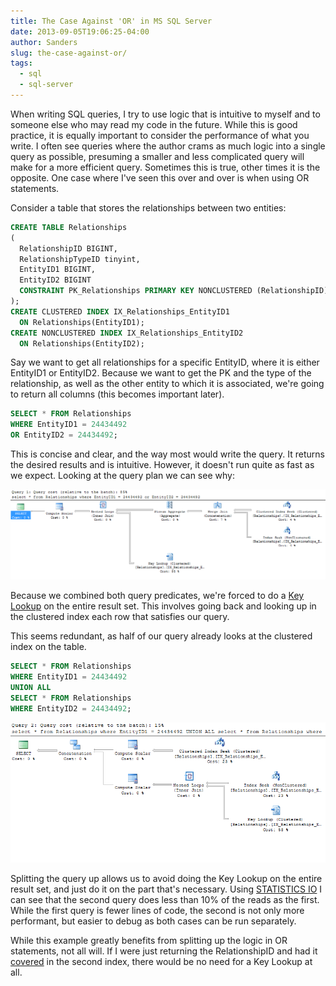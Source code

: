 ```yaml
---
title: The Case Against 'OR' in MS SQL Server
date: 2013-09-05T19:06:25-04:00
author: Sanders
slug: the-case-against-or/
tags:
  - sql
  - sql-server
---
```

When writing SQL queries, I try to use logic that is intuitive to myself and to someone else who may read my code in the future. While this is good practice, it is equally important to consider the performance of what you write. I often see queries where the author crams as much logic into a single query as possible, presuming a smaller and less complicated query will make for a more efficient query. Sometimes this is true, other times it is the opposite. One case where I've seen this over and over is when using OR statements.

Consider a table that stores the relationships between two entities:

```sql
CREATE TABLE Relationships
(
  RelationshipID BIGINT,
  RelationshipTypeID tinyint,
  EntityID1 BIGINT,
  EntityID2 BIGINT
  CONSTRAINT PK_Relationships PRIMARY KEY NONCLUSTERED (RelationshipID)
);
CREATE CLUSTERED INDEX IX_Relationships_EntityID1
  ON Relationships(EntityID1);
CREATE NONCLUSTERED INDEX IX_Relationships_EntityID2
  ON Relationships(EntityID2);
```

Say we want to get all relationships for a specific EntityID, where it is either EntityID1 or EntityID2. Because we want to get the PK and the type of the relationship, as well as the other entity to which it is associated, we're going to return all columns (this becomes important later).

```sql
SELECT * FROM Relationships
WHERE EntityID1 = 24434492
OR EntityID2 = 24434492;
```

This is concise and clear, and the way most would write the query. It returns the desired results and is intuitive. However, it doesn't run quite as fast as we expect. Looking at the query plan we can see why:

![](./qp1.png)

Because we combined both query predicates, we're forced to do a <a href="http://technet.microsoft.com/en-us/library/bb326635(v=sql.105).aspx" target="_blank">Key Lookup</a> on the entire result set. This involves going back and looking up in the clustered index each row that satisfies our query.

This seems redundant, as half of our query already looks at the clustered index on the table.

```sql
SELECT * FROM Relationships
WHERE EntityID1 = 24434492
UNION ALL
SELECT * FROM Relationships
WHERE EntityID2 = 24434492;
```

![](./qp2.png)

Splitting the query up allows us to avoid doing the Key Lookup on the entire result set, and just do it on the part that's necessary. Using <a href="http://msdn.microsoft.com/en-us/library/ms184361.aspx" target="_blank">STATISTICS IO</a> I can see that the second query does less than 10% of the reads as the first. While the first query is fewer lines of code, the second is not only more performant, but easier to debug as both cases can be run separately.

While this example greatly benefits from splitting up the logic in OR statements, not all will. If I were just returning the RelationshipID and had it <a href="http://www.dbadiaries.com/sql-server-covering-index-and-key-lookup" target="_blank">covered</a> in the second index, there would be no need for a Key Lookup at all.

